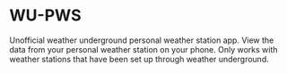 # WU-PWS
Unofficial weather underground personal weather station app. View the data from your personal weather station on your phone. Only works with weather stations that have been set up through weather underground.

